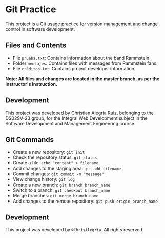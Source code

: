 # Git Practice

This project is a Git usage practice for version management and change control in software development.

## Files and Contents

- File `prueba.txt`: Contains information about the band Rammstein.
- Folder `mensajes`: Contains files with messages from Rammstein fans.
- File `créditos.txt`: Contains project developer information.

**Note: All files and changes are located in the master branch, as per the instructor's instruction.**

## Development

This project was developed by Christian Alegría Ruiz, belonging to the DS02SV-23 group, for the Integral Web Development subject in the Software Development and Management Engineering course.

## Git Commands

- Create a new repository: `git init`
- Check the repository status: `git status`
- Create a file: `echo "content" > filename`
- Add changes to the staging area: `git add filename`
- Commit changes: `git commit -m "message"`
- View change history: `git log`
- Create a new branch: `git branch branch_name`
- Switch to a branch: `git checkout branch_name`
- Merge branches: `git merge branch_name`
- Add changes to the remote repository: `git push origin branch_name`

## Development

This project was developed by `©ChrisAlegria`. All rights reserved.
